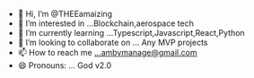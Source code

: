 - 👋 Hi, I’m @THEEamaizing
- 👀 I’m interested in ...Blockchain,aerospace tech 
- 🌱 I’m currently learning ...Typescript,Javascript,React,Python
- 💞️ I’m looking to collaborate on ... Any MVP projects 
- 📫 How to reach me ...ambymanage@gmail.com
- 😄 Pronouns: ... God v2.0


<!---
THEEamaizing/THEEamaizing is a ✨ special ✨ repository because its `README.md` (this file) appears on your GitHub profile.
You can click the Preview link to take a look at your changes.
--->
